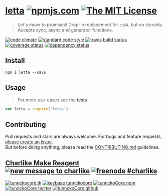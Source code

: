 # [letta][author-www-url] [![npmjs.com][npmjs-img]][npmjs-url] [![The MIT License][license-img]][license-url] 

> Let's move to promises! Drop-in replacement for `co@4`, but on steroids. Accepts sync, async and generator functions.

[![code climate][codeclimate-img]][codeclimate-url] [![standard code style][standard-img]][standard-url] [![travis build status][travis-img]][travis-url] [![coverage status][coveralls-img]][coveralls-url] [![dependency status][david-img]][david-url]


## Install
```
npm i letta --save
```


## Usage
> For more use-cases see the [tests](./test.js)

```js
var letta = require('letta')
```


## Contributing
Pull requests and stars are always welcome. For bugs and feature requests, [please create an issue](https://github.com/hybridables/letta/issues/new).  
But before doing anything, please read the [CONTRIBUTING.md](./CONTRIBUTING.md) guidelines.


## [Charlike Make Reagent](http://j.mp/1stW47C) [![new message to charlike][new-message-img]][new-message-url] [![freenode #charlike][freenode-img]][freenode-url]

[![tunnckocore.tk][author-www-img]][author-www-url] [![keybase tunnckocore][keybase-img]][keybase-url] [![tunnckoCore npm][author-npm-img]][author-npm-url] [![tunnckoCore twitter][author-twitter-img]][author-twitter-url] [![tunnckoCore github][author-github-img]][author-github-url]


[npmjs-url]: https://www.npmjs.com/package/letta
[npmjs-img]: https://img.shields.io/npm/v/letta.svg?label=letta

[license-url]: https://github.com/hybridables/letta/blob/master/LICENSE.md
[license-img]: https://img.shields.io/badge/license-MIT-blue.svg


[codeclimate-url]: https://codeclimate.com/github/hybridables/letta
[codeclimate-img]: https://img.shields.io/codeclimate/github/hybridables/letta.svg

[travis-url]: https://travis-ci.org/hybridables/letta
[travis-img]: https://img.shields.io/travis/hybridables/letta.svg

[coveralls-url]: https://coveralls.io/r/hybridables/letta
[coveralls-img]: https://img.shields.io/coveralls/hybridables/letta.svg

[david-url]: https://david-dm.org/hybridables/letta
[david-img]: https://img.shields.io/david/hybridables/letta.svg

[standard-url]: https://github.com/feross/standard
[standard-img]: https://img.shields.io/badge/code%20style-standard-brightgreen.svg


[author-www-url]: http://www.tunnckocore.tk
[author-www-img]: https://img.shields.io/badge/www-tunnckocore.tk-fe7d37.svg

[keybase-url]: https://keybase.io/tunnckocore
[keybase-img]: https://img.shields.io/badge/keybase-tunnckocore-8a7967.svg

[author-npm-url]: https://www.npmjs.com/~tunnckocore
[author-npm-img]: https://img.shields.io/badge/npm-~tunnckocore-cb3837.svg

[author-twitter-url]: https://twitter.com/tunnckoCore
[author-twitter-img]: https://img.shields.io/badge/twitter-@tunnckoCore-55acee.svg

[author-github-url]: https://github.com/tunnckoCore
[author-github-img]: https://img.shields.io/badge/github-@tunnckoCore-4183c4.svg

[freenode-url]: http://webchat.freenode.net/?channels=charlike
[freenode-img]: https://img.shields.io/badge/freenode-%23charlike-5654a4.svg

[new-message-url]: https://github.com/tunnckoCore/ama
[new-message-img]: https://img.shields.io/badge/ask%20me-anything-green.svg